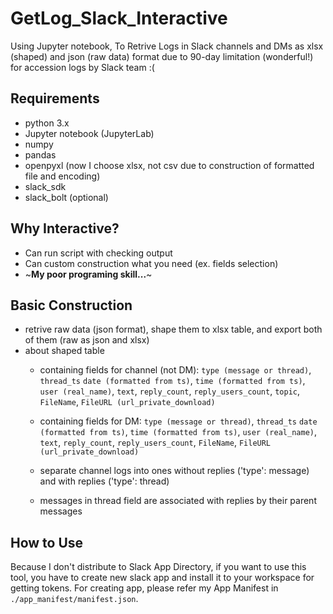 # GetLog_Slack_Interactive
Using Jupyter notebook, To Retrive Logs in Slack channels and DMs as xlsx (shaped) and json (raw data) format due to 90-day limitation (wonderful!) for accession logs by Slack team :( 

## Requirements
- python 3.x
- Jupyter notebook (JupyterLab)
- numpy
- pandas
- openpyxl (now I choose xlsx, not csv due to construction of formatted file and encoding)
- slack_sdk
- slack_bolt (optional)

## Why Interactive?
- Can run script with checking output
- Can custom construction what you need (ex. fields selection)
- ~**My poor programing skill...**~

## Basic Construction
- retrive raw data (json format), shape them to xlsx table, and export both of them (raw as json and xlsx)
- about shaped table
  - containing fields for channel (not DM): `type (message or thread)`, `thread_ts` `date (formatted from ts)`, `time (formatted from ts)`, `user (real_name)`, `text`, `reply_count`, `reply_users_count`, `topic`, `FileName`, `FileURL (url_private_download)`
  
  - containing fields for DM: `type (message or thread)`, `thread_ts` `date (formatted from ts)`, `time (formatted from ts)`, `user (real_name)`, `text`, `reply_count`, `reply_users_count`, `FileName`, `FileURL (url_private_download)`
  - separate channel logs into ones without replies ('type': message) and with replies ('type': thread)
  - messages in thread field are associated with replies by their parent messages
 
 ## How to Use
 Because I don't distribute to Slack App Directory, if you want to use this tool, you have to create new slack app and install it to your workspace for getting tokens. For creating app, please refer my App Manifest in `./app_manifest/manifest.json`.
